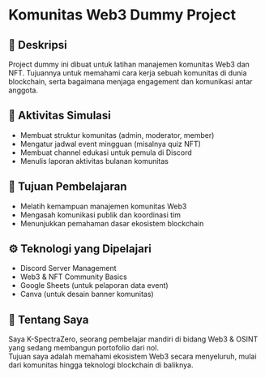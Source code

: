 # Komunitas Web3 Dummy Project

## 🎯 Deskripsi
Project dummy ini dibuat untuk latihan manajemen komunitas Web3 dan NFT. Tujuannya untuk memahami cara kerja sebuah komunitas di dunia blockchain, serta bagaimana menjaga engagement dan komunikasi antar anggota.

## 📌 Aktivitas Simulasi
- Membuat struktur komunitas (admin, moderator, member)
- Mengatur jadwal event mingguan (misalnya quiz NFT)
- Membuat channel edukasi untuk pemula di Discord
- Menulis laporan aktivitas bulanan komunitas

## 🧠 Tujuan Pembelajaran
- Melatih kemampuan manajemen komunitas Web3
- Mengasah komunikasi publik dan koordinasi tim
- Menunjukkan pemahaman dasar ekosistem blockchain

## ⚙️ Teknologi yang Dipelajari
- Discord Server Management
- Web3 & NFT Community Basics
- Google Sheets (untuk pelaporan data event)
- Canva (untuk desain banner komunitas)

## 💬 Tentang Saya
Saya K-SpectraZero, seorang pembelajar mandiri di bidang Web3 & OSINT yang sedang membangun portofolio dari nol.  
Tujuan saya adalah memahami ekosistem Web3 secara menyeluruh, mulai dari komunitas hingga teknologi blockchain di baliknya.
